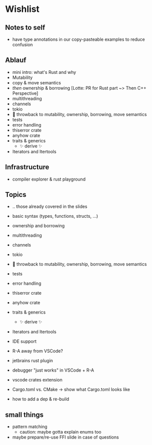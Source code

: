 # Wishlist

## Notes to self

- have type annotations in our copy-pasteable examples to reduce confusion

## Ablauf

- mini intro: what's Rust and why
- Mutability
- copy & move semantics
- *then* ownership & borrowing [Lotte: PR for Rust part ~> Then C++ Perspective]
- multithreading
- channels
- tokio
- 👀 throwback to mutability, ownership, borrowing, move semantics
- tests
- error handling
- thiserror crate
- anyhow crate
- traits & generics
  - ✨ derive ✨
- Iterators and Itertools

## Infrastructure

- compiler explorer & rust playground


## Topics

- .. those already covered in the slides

- basic syntax (types, functions, structs, ...)
- ownership and borrowing
- multithreading
- channels
- tokio
- 👀 throwback to mutability, ownership, borrowing, move semantics
- tests
- error handling
- thiserror crate
- anyhow crate
- traits & generics
  - ✨ derive ✨
- Iterators and Itertools
- IDE support
- R-A away from VSCode?
- jetbrains rust plugin
- debugger "just works" in VSCode + R-A
- vscode crates extension
- Cargo.toml vs. CMake
-> show what Cargo.toml looks like
- how to add a dep & re-build

## small things

- pattern matching
  - caution: maybe gotta explain enums too
- maybe prepare/re-use FFI slide in case of questions
